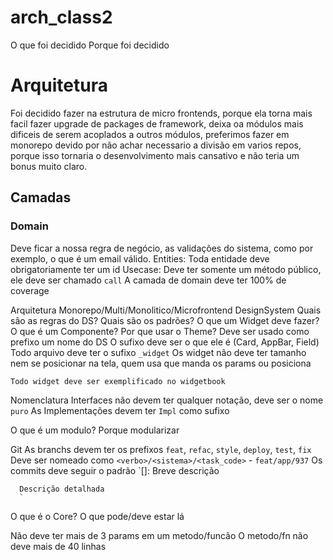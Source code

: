 # arch_class2

O que foi decidido
Porque foi decidido

# Arquitetura
Foi decidido fazer na estrutura de micro frontends, porque ela torna mais facil fazer upgrade de packages de framework, deixa oa módulos mais dificeis de serem acoplados a outros módulos, preferimos fazer em monorepo devido por não achar necessario a divisão em varios repos, porque isso tornaria o desenvolvimento mais cansativo e não teria um bonus muito claro.

## Camadas

### Domain
  Deve ficar a nossa regra de negócio, as validações do sistema, como por exemplo, o que é um email válido.
  Entities: Toda entidade deve obrigatoriamente ter um id
  Usecase: Deve ter somente um método público, ele deve ser chamado `call`
  A camada de domain deve ter 100% de coverage


Arquitetura
  Monorepo/Multi/Monolitico/Microfrontend
  DesignSystem
    Quais são as regras do DS?
    Quais são os padrões?
    O que um Widget deve fazer?
    O que é um Componente?
    Por que usar o Theme?
    Deve ser usado como prefixo um nome do DS
    O sufixo deve ser o que ele é (Card, AppBar, Field)
    Todo arquivo deve ter o sufixo `_widget`
    Os widget não deve ter tamanho nem se posicionar na tela, quem usa que manda os params ou posiciona

    Todo widget deve ser exemplificado no widgetbook
  Nomenclatura
    Interfaces não devem ter qualquer notação, deve ser o nome `puro`
    As Implementações devem ter `Impl` como sufixo

  O que é um modulo?
    Porque modularizar

  Git
    As branchs devem ter os prefixos `feat`, `refac`, `style`, `deploy`, `test`, `fix`
    Deve ser nomeado como `<verbo>/<sistema>/<task_code>` - `feat/app/937`
    Os commits deve seguir o padrão
      `[<verbo>]: Breve descrição

      Descrição detalhada
      `
  O que é o Core?
    O que pode/deve estar lá

  Não deve ter mais de 3 params em um metodo/funcão
  O metodo/fn não deve mais de 40 linhas


  


